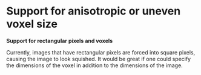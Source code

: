 # Support for anisotropic or uneven voxel size

**Support for rectangular pixels and voxels**

Currently, images that have rectangular pixels are forced into square
pixels, causing the image to look squished. It would be great if one
could specify the dimensions of the voxel in addition to the dimensions
of the image.
